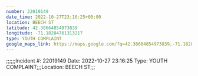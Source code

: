 ```yaml
---
number: 22019149
date_time: 2022-10-27T23:16:25+00:00
location: BEECH ST
latitude: 42.38664854973839
longitude: -71.18284761313217
type: YOUTH COMPLAINT
google_maps_link: https://maps.google.com/?q=42.38664854973839,-71.18284761313217
---
```


;;;;;;Incident #: 22019149  Date: 2022-10-27 23:16:25   Type: YOUTH COMPLAINT;;;Location: BEECH ST;;;
